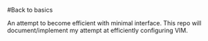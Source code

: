 #Back to basics

An attempt to become efficient with minimal interface.  This repo will document/implement my attempt at efficiently configuring VIM.
